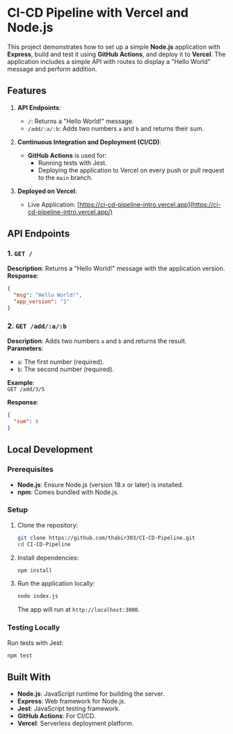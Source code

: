 
# CI-CD Pipeline with Vercel and Node.js

This project demonstrates how to set up a simple **Node.js** application with **Express**, build and test it using **GitHub Actions**, and deploy it to **Vercel**. The application includes a simple API with routes to display a "Hello World" message and perform addition.


## Features

1. **API Endpoints**:
   - `/`: Returns a "Hello World!" message.
   - `/add/:a/:b`: Adds two numbers `a` and `b` and returns their sum.

2. **Continuous Integration and Deployment (CI/CD)**:
   - **GitHub Actions** is used for:
     - Running tests with Jest.
     - Deploying the application to Vercel on every push or pull request to the `main` branch.

3. **Deployed on Vercel**:
   - Live Application: [https://ci-cd-pipeline-intro.vercel.app](https://ci-cd-pipeline-intro.vercel.app/)


## API Endpoints

### 1. `GET /`
**Description**: Returns a "Hello World!" message with the application version.  
**Response**:
```json
{
  "msg": "Hello World!",
  "app_version": "1"
}
```

### 2. `GET /add/:a/:b`
**Description**: Adds two numbers `a` and `b` and returns the result.  
**Parameters**:
- `a`: The first number (required).
- `b`: The second number (required).

**Example**:  
`GET /add/3/5`

**Response**:
```json
{
  "sum": 8
}
```

## Local Development

### Prerequisites
- **Node.js**: Ensure Node.js (version 18.x or later) is installed.
- **npm**: Comes bundled with Node.js.

### Setup
1. Clone the repository:
   ```bash
   git clone https://github.com/thabir303/CI-CD-Pipeline.git
   cd CI-CD-Pipeline
   ```

2. Install dependencies:
   ```bash
   npm install
   ```

3. Run the application locally:
   ```bash
   node index.js
   ```
   The app will run at `http://localhost:3000`.

### Testing Locally
Run tests with Jest:
```bash
npm test
```


## Built With

- **Node.js**: JavaScript runtime for building the server.
- **Express**: Web framework for Node.js.
- **Jest**: JavaScript testing framework.
- **GitHub Actions**: For CI/CD.
- **Vercel**: Serverless deployment platform.
